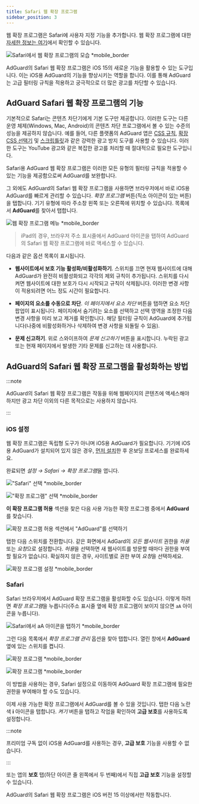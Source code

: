 ```yaml
---
title: Safari 웹 확장 프로그램
sidebar_position: 3
---
```


웹 확장 프로그램은 Safari에 사용자 지정 기능을 추가합니다. 웹 확장 프로그램에 대한 [자세한 정보는 여기](https://developer.apple.com/documentation/safariservices/safari_web_extensions)에서 확인할 수 있습니다.

![Safari에서 웹 확장 프로그램의 모습 *mobile_border](https://cdn.adtidy.org/public/Adguard/kb/iOS/webext/menu_en.png)

AdGuard의 Safari 웹 확장 프로그램은 iOS 15의 새로운 기능을 활용할 수 있는 도구입니다. 이는 iOS용 AdGuard의 기능을 향상시키는 역할을 합니다. 이를 통해 AdGuard는 고급 필터링 규칙을 적용하고 궁극적으로 더 많은 광고를 차단할 수 있습니다.

## AdGuard Safari 웹 확장 프로그램의 기능

기본적으로 Safari는 콘텐츠 차단기에게 기본 도구만 제공합니다. 이러한 도구는 다른 운영 체제(Windows, Mac, Android)의 콘텐츠 차단 프로그램에서 볼 수 있는 수준의 성능을 제공하지 않습니다. 예를 들어, 다른 플랫폼의 AdGuard 앱은 [CSS 규칙](/general/ad-filtering/create-own-filters#cosmetic-css-rules), [확장 CSS 선택기](/general/ad-filtering/create-own-filters#extended-css-selectors) 및 [스크립틀릿](/general/ad-filtering/create-own-filters#scriptlets)과 같은 강력한 광고 방지 도구를 사용할 수 있습니다. 이러한 도구는 YouTube 광고와 같은 복잡한 광고를 처리할 때 절대적으로 필요한 도구입니다.

Safari용 AdGuard 웹 확장 프로그램은 이러한 모든 유형의 필터링 규칙을 적용할 수 있는 기능을 제공함으로써 AdGuard를 보완합니다.

그 외에도 AdGuard의 Safari 웹 확장 프로그램을 사용하면 브라우저에서 바로 iOS용 AdGuard를 빠르게 관리할 수 있습니다. *확장 프로그램* 버튼(직소 아이콘이 있는 버튼)을 탭합니다. 기기 유형에 따라 주소창 왼쪽 또는 오른쪽에 위치할 수 있습니다. 목록에서 **AdGuard**를 찾아서 탭합니다.

![웹 확장 프로그램 메뉴 *mobile_border](https://cdn.adtidy.org/public/Adguard/kb/iOS/webext/ext_adguard_en.png?1)

> iPad의 경우, 브라우저 주소 표시줄에서 AdGuard 아이콘을 탭하여 AdGuard의 Safari 웹 확장 프로그램에 바로 액세스할 수 있습니다.

다음과 같은 옵션 목록이 표시됩니다.

- **웹사이트에서 보호 기능 활성화/비활성화하기**. 스위치를 끄면 현재 웹사이트에 대해 AdGuard가 완전히 비활성화되고 각각의 제외 규칙이 추가됩니다. 스위치를 다시 켜면 웹사이트에 대한 보호가 다시 시작되고 규칙이 삭제됩니다. 이러한 변경 사항이 적용되려면 어느 정도 시간이 필요합니다.

- **페이지의 요소를 수동으로 차단**. *이 페이지에서 요소 차단* 버튼을 탭하면 요소 차단 팝업이 표시됩니다. 페이지에서 숨기려는 요소를 선택하고 선택 영역을 조정한 다음 변경 사항을 미리 보고 제거를 확인합니다. 해당 필터링 규칙이 AdGuard에 추가됩니다(나중에 비활성화하거나 삭제하여 변경 사항을 되돌릴 수 있음).

- **문제 신고하기**. 위로 스와이프하여 *문제 신고하기* 버튼을 표시합니다. 누락된 광고 또는 현재 페이지에서 발생한 기타 문제를 신고하는 데 사용합니다.

## AdGuard의 Safari 웹 확장 프로그램을 활성화하는 방법

:::note

AdGuard의 Safari 웹 확장 프로그램은 작동을 위해 웹페이지의 콘텐츠에 액세스해야 하지만 광고 차단 이외의 다른 목적으로는 사용하지 않습니다.

:::

### iOS 설정

웹 확장 프로그램은 독립형 도구가 아니며 iOS용 AdGuard가 필요합니다. 기기에 iOS용 AdGuard가 설치되어 있지 않은 경우, [먼저 설치](../installation)한 후 온보딩 프로세스를 완료하세요.

완료되면 *설정 → Safari → 확장 프로그램*을 엽니다.

!["Safari" 선택 *mobile_border](https://cdn.adtidy.org/public/Adguard/kb/iOS/webext/settings1_en.png)

!["확장 프로그램" 선택 *mobile_border](https://cdn.adtidy.org/public/Adguard/kb/iOS/webext/settings2_en.png)

**이 확장 프로그램 허용** 섹션을 찾은 다음 사용 가능한 확장 프로그램 중에서 **AdGuard**를 찾습니다.

![확장 프로그램 허용 섹션에서 "AdGuard"를 선택하기](https://cdn.adtidy.org/public/Adguard/kb/iOS/webext/settings3_en.png)

탭한 다음 스위치를 전환합니다. 같은 화면에서 AdGard의 *모든 웹사이트* 권한을 *허용* 또는 *요청*으로 설정합니다. *허용*을 선택하면 새 웹사이트를 방문할 때마다 권한을 부여할 필요가 없습니다. 확실하지 않은 경우, 사이트별로 권한 부여 *요청*을 선택하세요.

![확장 프로그램 설정 *mobile_border](https://cdn.adtidy.org/public/Adguard/kb/iOS/webext/settings4_en.png)

### Safari

Safari 브라우저에서 AdGuard 확장 프로그램을 활성화할 수도 있습니다. 이렇게 하려면 *확장 프로그램*을 누릅니다(주소 표시줄 옆에 확장 프로그램이 보이지 않으면 `aA` 아이콘을 누릅니다).

![Safari에서 aA 아이콘을 탭하기 *mobile_border](https://cdn.adtidy.org/public/Adguard/kb/iOS/webext/safari1_en.png)

그런 다음 목록에서 *확장 프로그램 관리* 옵션을 찾아 탭합니다. 열린 창에서 **AdGuard** 옆에 있는 스위치를 켭니다.

![확장 프로그램 *mobile_border](https://cdn.adtidy.org/public/Adguard/kb/iOS/webext/safari2_en.png)

![확장 프로그램 *mobile_border](https://cdn.adtidy.org/public/Adguard/kb/iOS/webext/safari3_en.png)

이 방법을 사용하는 경우, Safari 설정으로 이동하여 AdGuard 확장 프로그램에 필요한 권한을 부여해야 할 수도 있습니다.

이제 사용 가능한 확장 프로그램에서 AdGuard를 볼 수 있을 것입니다. 탭한 다음 노란색 **i** 아이콘을 탭합니다. *켜기* 버튼을 탭하고 작업을 확인하여 **고급 보호**를 사용하도록 설정합니다.

:::note

프리미엄 구독 없이 iOS용 AdGuard를 사용하는 경우, **고급 보호** 기능을 사용할 수 없습니다.

:::

또는 앱의 **보호** 탭(하단 아이콘 줄 왼쪽에서 두 번째)에서 직접 **고급 보호** 기능을 설정할 수 있습니다.

AdGuard의 Safari 웹 확장 프로그램은 iOS 버전 15 이상에서만 작동합니다.
